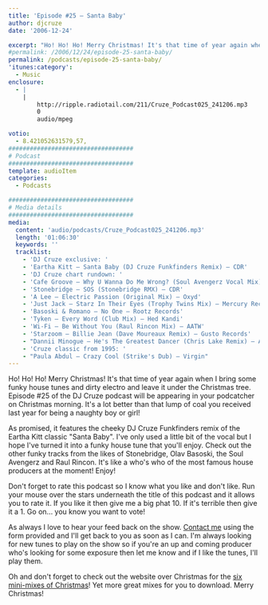 ```yaml
---
title: 'Episode #25 – Santa Baby'
author: djcruze
date: '2006-12-24'

excerpt: "Ho! Ho! Ho! Merry Christmas! It's that time of year again when I bring some funky house tunes and dirty electro and leave it under the Christmas tree. Episode #25 of the DJ Cruze podcast will be appearing in your podcatcher on Christmas morning. It's a lot better than that lump of coal you received last year for being a naughty boy or girl!"
#permalink: /2006/12/24/episode-25-santa-baby/
permalink: /podcasts/episode-25-santa-baby/
'itunes:category':
  - Music
enclosure:
  - |
    |
        http://ripple.radiotail.com/211/Cruze_Podcast025_241206.mp3
        0
        audio/mpeg

votio:
  - 8.421052631579,57,
###################################
# Podcast
###################################
template: audioItem
categories:
  - Podcasts

###################################
# Media details
###################################
media:
  content: 'audio/podcasts/Cruze_Podcast025_241206.mp3'
  length: '01:06:30'
  keywords: ''
  tracklist:
    - 'DJ Cruze exclusive: '
    - 'Eartha Kitt – Santa Baby (DJ Cruze Funkfinders Remix) – CDR'
    - 'DJ Cruze chart rundown: '
    - 'Cafe Groove – Why U Wanna Do Me Wrong? (Soul Avengerz Vocal Mix) – Hit! Records'
    - 'Stonebridge – SOS (Stonebridge RMX) – CDR'
    - 'A Lee – Electric Passion (Original Mix) – Oxyd'
    - 'Just Jack – Starz In Their Eyes (Trophy Twins Mix) – Mercury Records'
    - 'Basoski & Romano – No One – Rootz Records'
    - 'Tyken – Every Word (Club Mix) – Hed Kandi'
    - 'Wi-Fi – Be Without You (Raul Rincon Mix) – AATW'
    - 'Starzoom – Billie Jean (Dave Moureaux Remix) – Gusto Records'
    - "Dannii Minogue – He's The Greatest Dancer (Chris Lake Remix) – AATW"
    - 'Cruze classic from 1995: '
    - "Paula Abdul – Crazy Cool (Strike's Dub) – Virgin"
---
```


Ho! Ho! Ho! Merry Christmas! It's that time of year again when I bring some funky house tunes and dirty electro and leave it under the Christmas tree. Episode #25 of the DJ Cruze podcast will be appearing in your podcatcher on Christmas morning. It's a lot better than that lump of coal you received last year for being a naughty boy or girl!

As promised, it features the cheeky DJ Cruze Funkfinders remix of the Eartha Kitt classic "Santa Baby". I've only used a little bit of the vocal but I hope I've turned it into a funky house tune that you'll enjoy. Check out the other funky tracks from the likes of Stonebridge, Olav Basoski, the Soul Avengerz and Raul Rincon. It's like a who's who of the most famous house producers at the moment! Enjoy!

Don't forget to rate this podcast so I know what you like and don't like. Run your mouse over the stars underneath the title of this podcast and it allows you to rate it. If you like it then give me a big phat 10. If it's terrible then give it a 1. Go on... you know you want to vote!

As always I love to hear your feed back on the show. [Contact me][1] using the form provided and I'll get back to you as soon as I can. I'm always looking for new tunes to play on the show so if you're an up and coming producer who's looking for some exposure then let me know and if I like the tunes, I'll play them.

Oh and don't forget to check out the website over Christmas for the [six mini-mixes of Christmas][2]! Yet more great mixes for you to download. Merry Christmas!

[1]: http://www.djcruze.co.uk/cms/contact/
[2]: http://www.djcruze.co.uk/cms/2006/12/24/the-six-mini-mixes-of-christmas/

